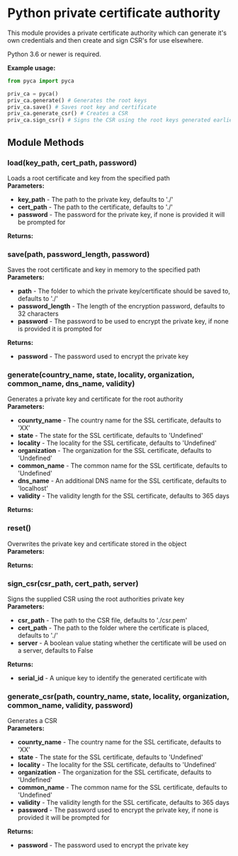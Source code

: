 # Python private certificate authority
This module provides a private certificate authority which can generate it's own credentials and then create and sign CSR's for use elsewhere.

Python 3.6 or newer is required.

**Example usage:**
```python
from pyca import pyca

priv_ca = pyca()
priv_ca.generate() # Generates the root keys
priv_ca.save() # Saves root key and certificate
priv_ca.generate_csr() # Creates a CSR
priv_ca.sign_csr() # Signs the CSR using the root keys generated earlier
```
## Module Methods
### load(key_path, cert_path, password)
Loads a root certificate and key from the specified path  
**Parameters:**
* **key_path** - The path to the private key, defaults to './'
* **cert_path** - The path to the certificate, defaults to './'
* **password** - The password for the private key, if none is provided it will be prompted for

**Returns:**
	
### save(path, password_length, password)
Saves the root certificate and key in memory to the specified path  
**Parameters:**
* **path** - The folder to which the private key/certificate should be saved to, defaults to './'
* **password_length** - The length of the encryption password, defaults to 32 characters
* **password** - The password to be used to encrypt the private key, if none is provided it is prompted for

**Returns:**
* **password** - The password used to encrypt the private key
	

### generate(country_name, state, locality, organization, common_name, dns_name, validity)
Generates a private key and certificate for the root authority  
**Parameters:**
* **counrty_name** - The country name for the SSL certificate, defaults to 'XX'
* **state** - The state for the SSL certificate, defaults to 'Undefined'
* **locality** - The locality for the SSL certificate, defaults to 'Undefined'
* **organization** - The organization for the SSL certificate, defaults to 'Undefined'
* **common_name** - The common name for the SSL certificate, defaults to 'Undefined'
* **dns_name** - An additional DNS name for the SSL certificate, defaults to 'localhost'
* **validity** - The validity length for the SSL certificate, defaults to 365 days

**Returns:**

	
### reset()
Overwrites the private key and certificate stored in the object  
**Parameters:**

**Returns:**
	
### sign_csr(csr_path, cert_path, server)
Signs the supplied CSR using the root authorities private key  
**Parameters:**
* **csr_path** - The path to the CSR file, defaults to './csr.pem'
* **cert_path** - The path to the folder where the certificate is placed, defaults to './'
* **server** - A boolean value stating whether the certificate will be used on a server, defaults to False

**Returns:**
* **serial_id** - A unique key to identify the generated certificate with

### generate_csr(path, country_name, state, locality, organization, common_name, validity, password)
Generates a CSR  
**Parameters:**
* **counrty_name** - The country name for the SSL certificate, defaults to 'XX'
* **state** - The state for the SSL certificate, defaults to 'Undefined'
* **locality** - The locality for the SSL certificate, defaults to 'Undefined'
* **organization** - The organization for the SSL certificate, defaults to 'Undefined'
* **common_name** - The common name for the SSL certificate, defaults to 'Undefined'
* **validity** - The validity length for the SSL certificate, defaults to 365 days
* **password** - The password used to encrypt the private key, if none is provided it will be prompted for

**Returns:**
* **password** - The password used to encrypt the private key
						